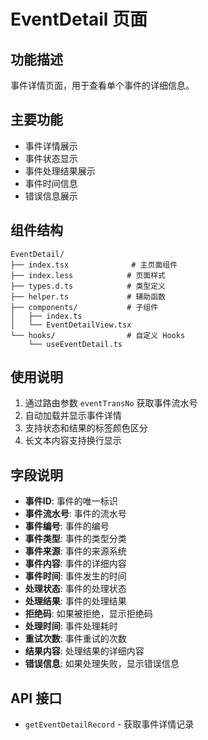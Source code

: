 # EventDetail 页面

## 功能描述

事件详情页面，用于查看单个事件的详细信息。

## 主要功能

- 事件详情展示
- 事件状态显示
- 事件处理结果展示
- 事件时间信息
- 错误信息展示

## 组件结构

```
EventDetail/
├── index.tsx              # 主页面组件
├── index.less            # 页面样式
├── types.d.ts            # 类型定义
├── helper.ts             # 辅助函数
├── components/           # 子组件
│   ├── index.ts
│   └── EventDetailView.tsx
└── hooks/                # 自定义 Hooks
    └── useEventDetail.ts
```

## 使用说明

1. 通过路由参数 `eventTransNo` 获取事件流水号
2. 自动加载并显示事件详情
3. 支持状态和结果的标签颜色区分
4. 长文本内容支持换行显示

## 字段说明

- **事件ID**: 事件的唯一标识
- **事件流水号**: 事件的流水号
- **事件编号**: 事件的编号
- **事件类型**: 事件的类型分类
- **事件来源**: 事件的来源系统
- **事件内容**: 事件的详细内容
- **事件时间**: 事件发生的时间
- **处理状态**: 事件的处理状态
- **处理结果**: 事件的处理结果
- **拒绝码**: 如果被拒绝，显示拒绝码
- **处理时间**: 事件处理耗时
- **重试次数**: 事件重试的次数
- **结果内容**: 处理结果的详细内容
- **错误信息**: 如果处理失败，显示错误信息

## API 接口

- `getEventDetailRecord` - 获取事件详情记录

